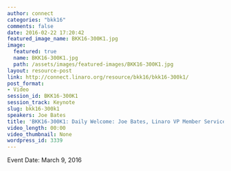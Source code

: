 ```yaml
---
author: connect
categories: "bkk16"
comments: false
date: 2016-02-22 17:20:42
featured_image_name: BKK16-300K1.jpg
image:
  featured: true
  name: BKK16-300K1.jpg
  path: /assets/images/featured-images/BKK16-300K1.jpg
layout: resource-post
link: http://connect.linaro.org/resource/bkk16/bkk16-300k1/
post_format:
- Video
session_id: BKK16-300K1
session_track: Keynote
slug: bkk16-300k1
speakers: Joe Bates
title: 'BKK16-300K1: Daily Welcome: Joe Bates, Linaro VP Member Services'
video_length: 00:00
video_thumbnail: None
wordpress_id: 3339
---
```


Event Date: March 9, 2016